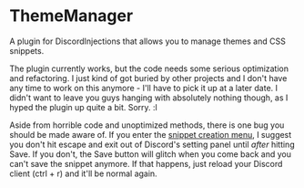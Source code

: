 # ThemeManager
A plugin for DiscordInjections that allows you to manage themes and CSS snippets.

The plugin currently works, but the code needs some serious optimization and refactoring. I just kind of got buried by other projects and I don't have any time to work on this anymore - I'll have to pick it up at a later date. I didn't want to leave you guys hanging with absolutely nothing though, as I hyped the plugin up quite a bit. Sorry. :l

Aside from horrible code and unoptimized methods, there is one bug you should be made aware of. If you enter the [snippet creation menu](https://i.imgur.com/VvoRTyC.png), I suggest you don't hit escape and exit out of Discord's setting panel until *after* hitting Save. If you don't, the Save button will glitch when you come back and you can't save the snippet anymore. If that happens, just reload your Discord client (ctrl + r) and it'll be normal again.


